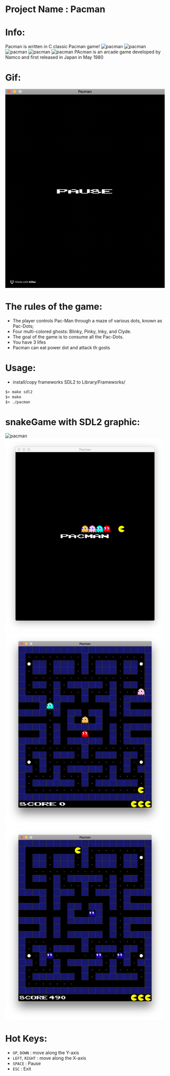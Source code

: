 # Project Name : Pacman

# Info:
Pacman is written in C classic Pacman game!
![pacman](/images/red.png?raw=true "pacman")
![pacman](/images/blue.png?raw=true "pacman")
![pacman](/images/pink.png?raw=true "pacman")
![pacman](/images/yellow.png?raw=true "pacman")
![pacman](/images/pacmanLeft.png?raw=true "pacman")
PAcman is an arcade game developed by Namco and first released in Japan in May 1980

# Gif:
![pacman](/pacman.gif?raw=true "pacman")

# The rules of the game:
 - The player controls Pac-Man through a maze of various dots, known as Pac-Dots;
 - Four multi-colored ghosts: Blinky, Pinky, Inky, and Clyde. 
 - The goal of the game is to consume all the Pac-Dots.
 - You have 3 lifes
 - Pacman can eat power dot and attack th gosts

# Usage:
- install/copy frameworks SDL2 to Library/Frameworks/
```
$> make sdl2
$> make
$> ./pacman
```
# snakeGame with SDL2 graphic:
![pacman](/pacman000.png?raw=true "pacman")
![pacman](/pacman001.png?raw=true "pacman")
![pacman](/pacman002.png?raw=true "pacman")
![pacman](/pacman003.png?raw=true "pacman")

# Hot Keys:
  * `UP`, `DOWN` : move along the Y-axis
  * `LEFT`, `RIGHT` : move along the X-axis
  * `SPACE` : Pause
  * `ESC` : Exit
